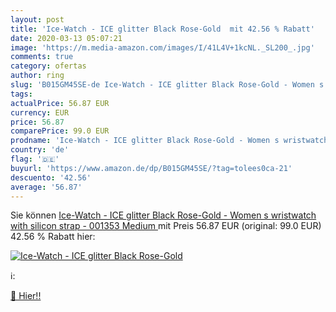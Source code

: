 ```yaml
---
layout: post
title: 'Ice-Watch - ICE glitter Black Rose-Gold  mit 42.56 % Rabatt'
date: 2020-03-13 05:07:21
image: 'https://m.media-amazon.com/images/I/41L4V+1kcNL._SL200_.jpg'
comments: true
category: ofertas
author: ring
slug: 'B015GM45SE-de Ice-Watch - ICE glitter Black Rose-Gold - Women s...'
tags: 
actualPrice: 56.87 EUR
currency: EUR
price: 56.87
comparePrice: 99.0 EUR
prodname: 'Ice-Watch - ICE glitter Black Rose-Gold - Women s wristwatch with silicon strap - 001353  Medium '
country: 'de'
flag: '🇩🇪'
buyurl: 'https://www.amazon.de/dp/B015GM45SE/?tag=tolees0ca-21'
descuento: '42.56'
average: '56.87'
---
```


Sie können [Ice-Watch - ICE glitter Black Rose-Gold - Women s wristwatch with silicon strap - 001353  Medium ](https://www.amazon.de/dp/B015GM45SE/?tag=tolees0ca-21) mit Preis 56.87 EUR (original: 99.0 EUR) 42.56 % Rabatt hier:

[![Ice-Watch - ICE glitter Black Rose-Gold ](https://m.media-amazon.com/images/I/41L4V+1kcNL._SL200_.jpg)](https://www.amazon.de/dp/B015GM45SE/?tag=tolees0ca-21)

ℹ️:


[🛒 Hier!!](https://www.amazon.de/dp/B015GM45SE/?tag=tolees0ca-21)
